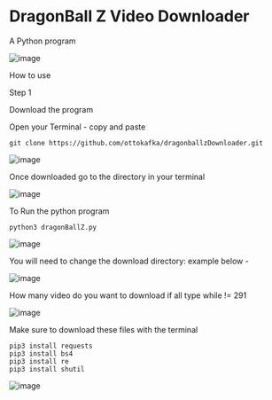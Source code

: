 # DragonBall Z Video Downloader
A Python program

![image](https://user-images.githubusercontent.com/21117852/40415883-8dc507ae-5eae-11e8-80fa-ae96c6548434.png)


How to use

Step 1

Download the program

Open your Terminal - copy and paste

```
git clone https://github.com/ottokafka/dragonballzDownloader.git
```

![image](https://user-images.githubusercontent.com/21117852/40416286-7b9899dc-5eaf-11e8-9d43-67ecc22f2f84.png)

Once downloaded go to the directory in your terminal


![image](https://user-images.githubusercontent.com/21117852/40422712-c56a3ab2-5ec2-11e8-8fc8-484f8c96fc8e.png)


To Run the python program

```
python3 dragonBallZ.py
```

![image](https://user-images.githubusercontent.com/21117852/40422751-daacd236-5ec2-11e8-9c56-88100563639f.png)


You will need to change the download directory: example below -

![image](https://user-images.githubusercontent.com/21117852/40423276-a4656ae2-5ec4-11e8-989c-34a594a208e3.png)


How many video do you want to download if all type while != 291

![image](https://user-images.githubusercontent.com/21117852/40423610-b381b62e-5ec5-11e8-86e5-9e42186db7df.png)



Make sure to download these files with the terminal

```
pip3 install requests
pip3 install bs4
pip3 install re
pip3 install shutil
```

![image](https://user-images.githubusercontent.com/21117852/40423709-edc8ec9e-5ec5-11e8-829e-b9a8cd70dd57.png)

